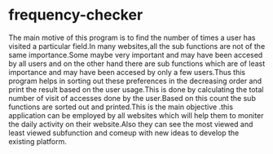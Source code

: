 # frequency-checker
The main motive of this program is to find the number of times a user has visited a particular field.In many websites,all the sub functions are not of the same importance.Some maybe very important and may have been accesed by all users and on the other hand there are sub functions which are of least importance and may have been accesed by only a few users.Thus this program helps in sorting out these preferences in the decreasing order and print the result based on the user usage.This is done by calculating the total number of visit of accesses done by the user.Based on this count the sub functions are sorted out and printed.This is the main objective .this application can be employed by all websites which will help them to moniter the daily activity on their website.Also they can see the most viewed and least viewed subfunction and comeup with new ideas to develop the existing platform.

